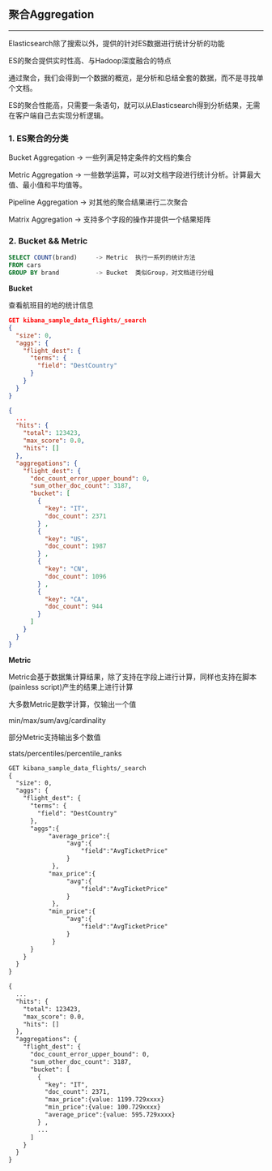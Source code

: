 ## 聚合Aggregation
-----

Elasticsearch除了搜索以外，提供的针对ES数据进行统计分析的功能

ES的聚合提供实时性高、与Hadoop深度融合的特点

通过聚合，我们会得到一个数据的概览，是分析和总结全套的数据，而不是寻找单个文档。

ES的聚合性能高，只需要一条语句，就可以从Elasticsearch得到分析结果，无需在客户端自己去实现分析逻辑。


### 1. ES聚合的分类

Bucket Aggregation -> 一些列满足特定条件的文档的集合

Metric Aggregation -> 一些数学运算，可以对文档字段进行统计分析。计算最大值、最小值和平均值等。

Pipeline Aggregation -> 对其他的聚合结果进行二次聚合

Matrix Aggregation -> 支持多个字段的操作并提供一个结果矩阵


### 2. Bucket && Metric

```SQL
SELECT COUNT(brand)     -> Metric  执行一系列的统计方法
FROM cars
GROUP BY brand          -> Bucket  类似Group，对文档进行分组
```

**Bucket**

查看航班目的地的统计信息

```json
GET kibana_sample_data_flights/_search
{
  "size": 0,
  "aggs": {
    "flight_dest": {
      "terms": {
        "field": "DestCountry"
      }  
    }  
  }
}

{
  ...
  "hits": {
    "total": 123423,
    "max_score": 0.0,
    "hits": []
  },
  "aggregations": {
    "flight_dest": {
      "doc_count_error_upper_bound": 0,
      "sum_other_doc_count": 3187,
      "bucket": [
        {
          "key": "IT",
          "doc_count": 2371
        } ,
        {
          "key": "US",
          "doc_count": 1987
        } ,
        {
          "key": "CN",
          "doc_count": 1096
        } ,
        {
          "key": "CA",
          "doc_count": 944
        } 
      ]
    }
  }
}
```


**Metric**

Metric会基于数据集计算结果，除了支持在字段上进行计算，同样也支持在脚本(painless script)产生的结果上进行计算

大多数Metric是数学计算，仅输出一个值

min/max/sum/avg/cardinality

部分Metric支持输出多个数值

stats/percentiles/percentile_ranks

```html
GET kibana_sample_data_flights/_search
{
  "size": 0,
  "aggs": {
    "flight_dest": {
      "terms": {
        "field": "DestCountry"
      },
      "aggs":{
           "average_price":{
                "avg":{
                    "field":"AvgTicketPrice"
                }
            },
           "max_price":{
                "avg":{
                    "field":"AvgTicketPrice"
                }
            },
           "min_price":{
                "avg":{
                    "field":"AvgTicketPrice"
                }
            }
      }  
    }  
  }
}

{
  ...
  "hits": {
    "total": 123423,
    "max_score": 0.0,
    "hits": []
  },
  "aggregations": {
    "flight_dest": {
      "doc_count_error_upper_bound": 0,
      "sum_other_doc_count": 3187,
      "bucket": [
        {
          "key": "IT",
          "doc_count": 2371,
          "max_price":{value: 1199.729xxxx} 
          "min_price":{value: 100.729xxxx} 
          "average_price":{value: 595.729xxxx} 
        } ,
        ...
      ]
    }
  }
}
```
